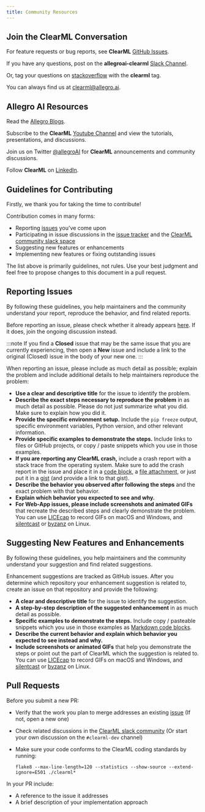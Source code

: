 ```yaml
---
title: Community Resources
---
```


## Join the ClearML Conversation

For feature requests or bug reports, see **ClearML** [GitHub Issues](https://github.com/allegroai/trains/issues).

If you have any questions, post on the **allegroai-clearml** [Slack Channel](https://join.slack.com/t/clearml/shared_invite/zt-c0t13pty-aVUZZW1TSSSg2vyIGVPBhg).

Or, tag your questions on [stackoverflow](https://stackoverflow.com/questions/tagged/clearml) with the **clearml** tag.

You can always find us at [clearml@allegro.ai](mailto:clearml@allegro.ai?subject=ClearML).

## Allegro AI Resources

Read the [Allegro Blogs](https://allegro.ai/blog/).

Subscribe to the **ClearML** [Youtube Channel](https://www.youtube.com/c/ClearML) and view the tutorials, presentations, and discussions.

Join us on Twitter [@allegroAI](https://twitter.com/clearmlapp) for **ClearML** announcements and community discussions.

Follow **ClearML** on [LinkedIn](https://www.linkedin.com/company/clearml).

## Guidelines for Contributing

Firstly, we thank you for taking the time to contribute!

Contribution comes in many forms:

* Reporting [issues](https://github.com/allegroai/clearml/issues) you've come upon
* Participating in issue discussions in the [issue tracker](https://github.com/allegroai/clearml/issues) and the
  [ClearML community slack space](https://join.slack.com/t/clearml/shared_invite/zt-c0t13pty-aVUZZW1TSSSg2vyIGVPBhg)
* Suggesting new features or enhancements
* Implementing new features or fixing outstanding issues

The list above is primarily guidelines, not rules. Use your best judgment and feel free to propose changes to this document in a pull request.

## Reporting Issues

By following these guidelines, you help maintainers and the community understand your report, reproduce the behavior, and find related reports.

Before reporting an issue, please check whether it already appears [here](https://github.com/allegroai/clearml/issues). If 
it does, join the ongoing discussion instead.

:::note
If you find a **Closed** issue that may be the same issue that you are currently experiencing, then open a **New** issue 
and include a link to the original (Closed) issue in the body of your new one.
:::

When reporting an issue, please include as much detail as possible; explain the problem and include additional details to 
help maintainers reproduce the problem:

* **Use a clear and descriptive title** for the issue to identify the problem.
* **Describe the exact steps necessary to reproduce the problem** in as much detail as possible. Please do not just summarize what you did. Make sure to explain how you did it.
* **Provide the specific environment setup.** Include the ``pip freeze`` output, specific environment variables, Python version, and other relevant information.
* **Provide specific examples to demonstrate the steps.** Include links to files or GitHub projects, or copy / paste snippets which you use in those examples.
* **If you are reporting any  ClearML crash,** include a crash report with a stack trace from the operating system. Make 
  sure to add the crash report in the issue and place it in a [code block](https://help.github.com/en/articles/getting-started-with-writing-and-formatting-on-github#multiple-lines), 
  a [file attachment](https://help.github.com/articles/file-attachments-on-issues-and-pull-requests), or just put it in 
  a [gist](https://gist.github.com) (and provide a link to that gist).
* **Describe the behavior you observed after following the steps** and the exact problem with that behavior.
* **Explain which behavior you expected to see and why.**
* **For Web-App issues, please include screenshots and animated GIFs** that recreate the described steps and clearly demonstrate 
  the problem. You can use [LICEcap](https://www.cockos.com/licecap) to record GIFs on macOS and Windows, and [silentcast](https://github.com/colinkeenan/silentcast)
  or [byzanz](https://github.com/threedaymonk/byzanz) on Linux.

## Suggesting New Features and Enhancements

By following these guidelines, you help maintainers and the community understand your suggestion and find related suggestions.

Enhancement suggestions are tracked as GitHub issues. After you determine which repository your enhancement suggestion is related to, create an issue on that repository and provide the following:

* **A clear and descriptive title** for the issue to identify the suggestion.
* **A step-by-step description of the suggested enhancement** in as much detail as possible.
* **Specific examples to demonstrate the steps.** Include copy / pasteable snippets which you use in those examples as 
  [Markdown code blocks](https://help.github.com/articles/markdown-basics/#multiple-lines).
* **Describe the current behavior and explain which behavior you expected to see instead and why.**
* **Include screenshots or animated GIFs** that help you demonstrate the steps or point out the part of ClearML which the 
  suggestion is related to. You can use [LICEcap](https://www.cockos.com/licecap) to record GIFs on macOS and Windows, and 
  [silentcast](https://github.com/colinkeenan/silentcast) or [byzanz](https://github.com/threedaymonk/byzanz) on Linux.

## Pull Requests


Before you submit a new PR:

* Verify that the work you plan to merge addresses an existing [issue](https://github.com/allegroai/clearml/issues) (If not, open a new one)
* Check related discussions in the [ClearML slack community](https://join.slack.com/t/clearml/shared_invite/zt-c0t13pty-aVUZZW1TSSSg2vyIGVPBhg) 
  (Or start your own discussion on the ``#clearml-dev`` channel)
* Make sure your code conforms to the ClearML coding standards by running:
  
      flake8 --max-line-length=120 --statistics --show-source --extend-ignore=E501 ./clearml*

In your PR include:

* A reference to the issue it addresses
* A brief description of your implementation approach 